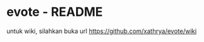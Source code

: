 evote - README
==============

untuk wiki, silahkan buka url https://github.com/xathrya/evote/wiki

